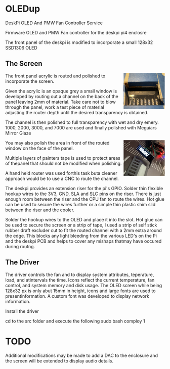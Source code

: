 # OLEDup

DeskPi OLED And PMW Fan Controller Service

Firmware OLED and PMW Fan controller for the deskpi pi4 enclosre

The front panel of the deskpi is modified to incorporate a small 128x32 SSD1306 OLED

## The Screen

<p>
<img width="130" align="right" src="img/oled_panel_rear.jpg">

The front panel acrylic is routed and polished to incorporate the screen.

Given the acrylic is an opaque grey a small window is developed by routing out a channel on the back of the panel leaving 2mm of material. Take care not to blow through the panel, work a test piece of material adjusting the router depth until the desired transparency is obtained.

The channel is then polished to full transparency with wet and dry emery. 1000, 2000, 3000, and 7000 are used and finally polished with Meguiars Mirror Glaze

</p>
<p>
<img width="130" align="right" src="img/oled_panel_front.jpg">

You may also polish the area in front of the routed window on the face of the panel.

Multiple layers of painters tape is used to protect areas of thepanel that should not be modified when polishing.

A hand held router was used forthis task buta cleaner approach would be to use a CNC to route the channel.

The deskpi provides an extension riser for the pi's GPIO. Solder thin flexible hookup wires to the 3V3, GND, SLA and SLC pins on the riser. There is just enough room between the riser and the CPU fan to route the wires. Hot glue can be used to secure the wires further or a simple thin plastic shim slid between the riser and the cooler.

</p>

Solder the hookup wires to the OLED and place it into the slot. Hot glue can be used to secure the screen or a strip of tape, I used a strip of self stick rubber draft excluder cut to fit the routed channel with a 2mm extra around the edge. This blocks any light bleeding from the various LED's on the Pi and the deskpi PCB and helps to cover any mishaps thatmay have occured during routng.

## The Driver

The driver controls the fan and to display system attributes, teperature, load, and atintervals the time.
Icons reflect the current temperature, fan control, and system memory and disk usage.
The OLED screen while being 128x32 px is only abut 15mm in height, icons and large fonts are used to presentinformation. A custom font was developed to display network information.

Install the driver

cd to the src folder
and execute the following
sudo bash comploy 1

# TODO

Additional modifications may be made to add a DAC to the enclosure and the screen will be extended to display audio details.
